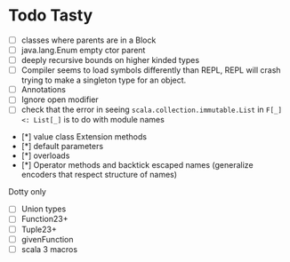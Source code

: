 # Todo Tasty

- [ ] classes where parents are in a Block
- [ ] java.lang.Enum empty ctor parent
- [ ] deeply recursive bounds on higher kinded types
- [ ] Compiler seems to load symbols differently than REPL, REPL will crash trying to make a singleton type for an object.
- [ ] Annotations
- [ ] Ignore open modifier
- [ ] check that the error in seeing `scala.collection.immutable.List` in `F[_] <: List[_]` is to do with module names
- [*] value class Extension methods
- [*] default parameters
- [*] overloads
- [*] Operator methods and backtick escaped names (generalize encoders that respect structure of names)

Dotty only

- [ ] Union types
- [ ] Function23+
- [ ] Tuple23+
- [ ] givenFunction
- [ ] scala 3 macros
